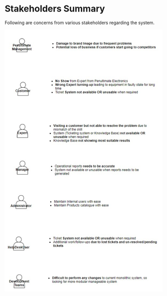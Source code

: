 # Stakeholders Summary



Following are concerns from various stakeholders regarding the system.



![Stake Holders Concerns](../images/StakeholderConcerns.jpg)



